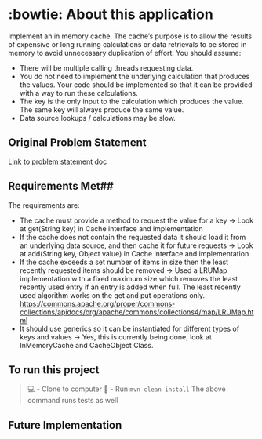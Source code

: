 # :bowtie: About this application #

Implement an in memory cache. The cache’s purpose is to allow the results of expensive or long running calculations or
data retrievals to be stored in memory to avoid unnecessary duplication of effort.
You should assume:

- There will be multiple calling threads requesting data.
- You do not need to implement the underlying calculation that produces the values. Your code should be implemented so
  that it can be provided with a way to run these calculations.
- The key is the only input to the calculation which produces the value. The same key will always produce the same
  value.
- Data source lookups / calculations may be slow.

## Original Problem Statement ##

[Link to problem statement doc](https://docs.google.com/document/d/1xt-h9w0D0gLbaQd10rIz_dZRRVLLw6ks/edit?usp=sharing&ouid=116154266718479583188&rtpof=true&sd=true)

## Requirements Met##

The requirements are:

- The cache must provide a method to request the value for a key -> Look at get(String key) in Cache interface and
  implementation
- If the cache does not contain the requested data it should load it from an underlying data source, and then cache it
  for future requests -> Look at add(String key, Object value) in Cache interface and implementation
- If the cache exceeds a set number of items in size then the least recently requested items should be removed -> Used a
  LRUMap implementation with a fixed maximum size which removes the least recently used entry if an entry is added when full. 
  The least recently used algorithm works on the get and put operations only.
  https://commons.apache.org/proper/commons-collections/apidocs/org/apache/commons/collections4/map/LRUMap.html
- It should use generics so it can be instantiated for different types of keys and values -> Yes, this is currently
  being done, look at InMemoryCache and CacheObject Class.

## To run this project ##

> :computer: - Clone to computer
> 🧹 - Run `mvn clean install`
> The above command runs tests as well

## Future Implementation ##
